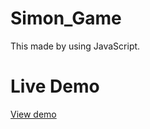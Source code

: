 # Simon_Game
This made by using JavaScript.
# Live Demo   
[View demo](https://raviteja-01.github.io/Simon_Game/)
